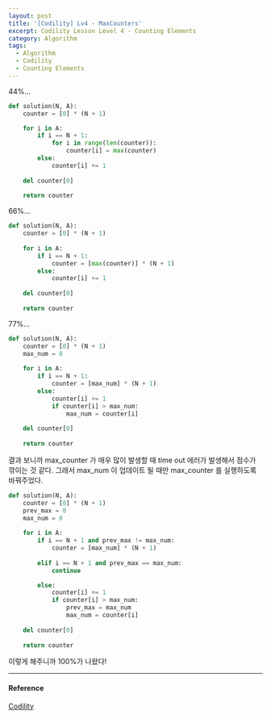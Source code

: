 ```yaml
---
layout: post
title: '[Codility] Lv4 - MaxCounters'
excerpt: Codility Lesson Level 4 - Counting Elements
category: Algorithm
tags:
  - Algorithm
  - Codility
  - Counting Elements
---
```


44%...

```py
def solution(N, A):
    counter = [0] * (N + 1)

    for i in A:
        if i == N + 1:
            for i in range(len(counter)):
                counter[i] = max(counter)
        else:
            counter[i] += 1
    
    del counter[0]
    
    return counter
```

66%...

```py
def solution(N, A):
    counter = [0] * (N + 1)
    
    for i in A:
        if i == N + 1:
            counter = [max(counter)] * (N + 1)
        else:
            counter[i] += 1
    
    del counter[0]
    
    return counter
```

77%...

```py
def solution(N, A):
    counter = [0] * (N + 1)
    max_num = 0
    
    for i in A:
        if i == N + 1:
            counter = [max_num] * (N + 1)
        else:
            counter[i] += 1
            if counter[i] > max_num:
                max_num = counter[i]
    
    del counter[0]
    
    return counter
```

결과 보니까 max_counter 가 매우 많이 발생할 때 time out 에러가 발생해서 점수가 깎이는 것 같다.
그래서 max_num 이 업데이트 될 때만 max_counter 를 실행하도록 바꿔주었다.

```py
def solution(N, A):
    counter = [0] * (N + 1)
    prev_max = 0
    max_num = 0
    
    for i in A:
        if i == N + 1 and prev_max != max_num:
            counter = [max_num] * (N + 1)
            
        elif i == N + 1 and prev_max == max_num:
            continue

        else:
            counter[i] += 1
            if counter[i] > max_num:
                prev_max = max_num
                max_num = counter[i]
    
    del counter[0]
    
    return counter
```

이렇게 해주니까 100%가 나왔다!

- - -

#### Reference

[Codility](https://app.codility.com/programmers/lessons/4-counting_elements/max_counters/)